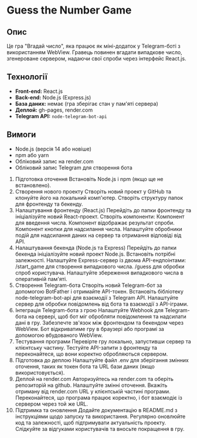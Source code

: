 # Guess the Number Game

## Опис

Це гра "Вгадай число", яка працює як міні-додаток у Telegram-боті з використанням WebView. Гравець повинен вгадати випадкове число, згенероване сервером, надаючи свої спроби через інтерфейс React.js.

## Технології

- **Front-end:** React.js
- **Back-end:** Node.js (Express.js)
- **База даних:** немає (гра зберігає стан у пам'яті сервера)
- **Деплой:** gh-pages, render.com
- **Telegram API:** `node-telegram-bot-api`

## Вимоги

- Node.js (версія 14 або новіше)
- npm або yarn
- Обліковий запис на render.com
- Обліковий запис Telegram для створення бота

1. Підготовка оточення
   Встановіть Node.js і npm (якщо ще не встановлено).
2. Створення нового проекту
   Створіть новий проект у GitHub та клонуйте його на локальний комп'ютер.
   Створіть структуру папок для фронтенду та бекенду.
3. Налаштування фронтенду (React.js)
   Перейдіть до папки фронтенду та ініціалізуйте новий React-проект.
   Створіть компоненти:
   Компонент для введення числа.
   Компонент відображає результат спроби.
   Компонент кнопки для надсилання числа.
   Налаштуйте обробники подій для надсилання даних на сервер та отримання відповіді від API.
4. Налаштування бекенда (Node.js та Express)
   Перейдіть до папки бекенда ініціалізуйте новий проект Node.js.
   Встановіть потрібні залежності.
   Налаштуйте Express-сервер із двома API-ендпоінтами:
   /start_game для створення випадкового числа.
   /guess для обробки спроб користувача.
   Налаштуйте збереження випадкового числа в оперативній пам'яті.
5. Створення Telegram-бота
   Створіть новий Telegram-бот за допомогою BotFather і отримайте API-токен.
   Встановіть бібліотеку node-telegram-bot-api для взаємодії з Telegram API.
   Налаштуйте сервер для обробки повідомлень від бота та взаємодії з API-іграми.
6. Інтеграція Telegram-бота з грою
   Налаштуйте Webhook для Telegram-бота на сервері, щоб бот міг обробляти повідомлення та надсилати дані в гру.
   Забезпечте зв'язок між фронтендом та бекендом через WebView. Бот відкриватиме гру в браузері або програмі за допомогою вбудованого WebView.
7. Тестування програми
   Перевірте гру локально, запустивши сервер та клієнтську частину.
   Тестуйте API-запити з фронтенду та переконайтеся, що вони коректно обробляються сервером.
8. Підготовка до деплою
   Налаштуйте файл .env для зберігання змінних оточення, таких як токен бота та URL бази даних (якщо використовується).
9. Деплой на render.com
   Авторизуйтесь на render.com та оберіть репозиторій на github.
   Налаштуйте змінні оточення.
   Вкажіть отриману від render.com URL у клієнтській частині програми.
   Переконайтеся, що програма працює коректно, і бот взаємодіє із сервером через той же URL.
10. Підтримка та оновлення
    Додайте документацію в README.md з інструкціями щодо запуску та використання.
    Регулярно оновлюйте код та залежності, щоб підтримувати актуальність проекту.
    Слідкуйте за відгуками користувачів та вносьте покращення в гру.
